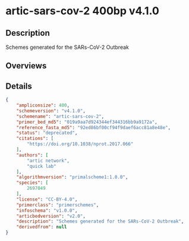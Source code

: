 # artic-sars-cov-2 400bp v4.1.0

## Description

Schemes generated for the SARs-CoV-2 Outbreak

## Overviews

## Details

```json
{
    "ampliconsize": 400,
    "schemeversion": "v4.1.0",
    "schemename": "artic-sars-cov-2",
    "primer_bed_md5": "019a9aa7d924344ef344316bb9a9172a",
    "reference_fasta_md5": "92ed86bf00cf94f9daef6acc81a8e48e",
    "status": "deprecated",
    "citations": [
        "https://doi.org/10.1038/nprot.2017.066"
    ],
    "authors": [
        "artic network",
        "quick lab"
    ],
    "algorithmversion": "primalscheme1:1.0.0",
    "species": [
        2697049
    ],
    "license": "CC-BY-4.0",
    "primerclass": "primerschemes",
    "infoschema": "v1.0.0",
    "articbedversion": "v2.0",
    "description": "Schemes generated for the SARs-CoV-2 Outbreak",
    "derivedfrom": null
}
```

